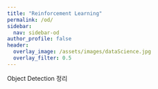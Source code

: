 ```yaml
---
title: "Reinforcement Learning"
permalink: /od/
sidebar:
  nav: sidebar-od
author_profile: false
header:
  overlay_image: /assets/images/dataScience.jpg
  overlay_filter: 0.5
---
```

Object Detection 정리
